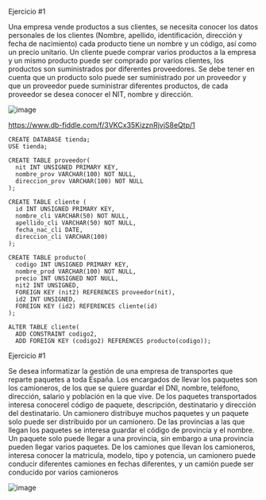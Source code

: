 Ejercicio #1

Una empresa vende productos a sus clientes, se necesita conocer los datos personales de los clientes (Nombre, apellido, identificación, dirección y fecha de nacimiento) cada producto tiene un nombre y un código, así como un  precio unitario. Un cliente puede comprar varios productos a la empresa y un mismo producto puede ser comprado por varios clientes, los productos son suministrados por diferentes proveedores. Se debe tener en cuenta que un producto solo puede ser suministrado por un proveedor y que un proveedor puede suministrar diferentes productos, de cada proveedor se desea conocer el NIT, nombre y dirección. 

![image](https://user-images.githubusercontent.com/20374059/199291335-ae4a6ac4-ab48-4885-9d04-5459dc8d5943.png)

https://www.db-fiddle.com/f/3VKCx35KizznRjvjS8eQtp/1

```
CREATE DATABASE tienda;
USE tienda;

CREATE TABLE proveedor(
  nit INT UNSIGNED PRIMARY KEY,
  nombre_prov VARCHAR(100) NOT NULL,
  direccion_prov VARCHAR(100) NOT NULL
);

CREATE TABLE cliente (
  id INT UNSIGNED PRIMARY KEY,
  nombre_cli VARCHAR(50) NOT NULL,
  apellido_cli VARCHAR(50) NOT NULL,
  fecha_nac_cli DATE,
  direccion_cli VARCHAR(100)
);

CREATE TABLE producto(
  codigo INT UNSIGNED PRIMARY KEY,
  nombre_prod VARCHAR(100) NOT NULL,
  precio INT UNSIGNED NOT NULL,
  nit2 INT UNSIGNED,
  FOREIGN KEY (nit2) REFERENCES proveedor(nit),
  id2 INT UNSIGNED,
  FOREIGN KEY (id2) REFERENCES cliente(id)
);

ALTER TABLE cliente(
  ADD CONSTRAINT codigo2,
  ADD FOREIGN KEY (codigo2) REFERENCES producto(codigo));
```

Ejercicio #1

Se desea informatizar la gestión de una empresa de transportes que reparte paquetes  a toda España. Los encargados de llevar los paquetes son los camioneros, de los que se quiere guardar el DNI, nombre, teléfono, dirección, salario y población en la que vive. De los paquetes transportados interesa conocerel código de paquete, descripción, destinatario y dirección del destinatario. Un camionero distribuye muchos paquetes y un paquete solo puede ser distribuido por un camionero. De las provincias a las que llegan los paquetes se interesa guardar el código de provincia y el nombre. Un paquete solo puede llegar a una provincia, sin embargo a una provincia pueden llegar varios paquetes. De los camiones que llevan los camioneros, interesa conocer la matricula, modelo, tipo y potencia, un camionero puede conducir diferentes camiones en fechas diferentes, y un camión puede ser conducido por varios camioneros

![image](https://user-images.githubusercontent.com/20374059/199775966-519cadc5-c635-4617-bbc9-b3f559017409.png)


